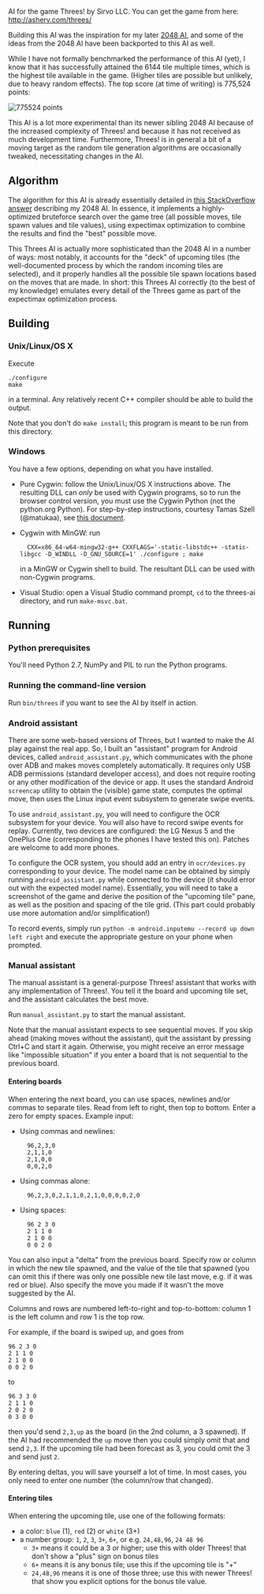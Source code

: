 AI for the game Threes! by Sirvo LLC. You can get the game from here: http://asherv.com/threes/

Building this AI was the inspiration for my later [2048 AI](https://github.com/nneonneo/2048-ai), and some of the ideas from the 2048 AI have been backported to this AI as well.

While I have not formally benchmarked the performance of this AI (yet), I know that it has successfully attained the 6144 tile multiple times, which is the highest tile available in the game. (Higher tiles are possible but unlikely, due to heavy random effects). The top score (at time of writing) is 775,524 points:

![775524 points](http://imgur.com/IaTPZyo.png)

This AI is a lot more experimental than its newer sibling 2048 AI because of the increased complexity of Threes! and because it has not received as much development time. Furthermore, Threes! is in general a bit of a moving target as the random tile generation algorithms are occasionally tweaked, necessitating changes in the AI.

## Algorithm

The algorithm for this AI is already essentially detailed in [this StackOverflow answer](http://stackoverflow.com/a/22498940/1204143) describing my 2048 AI. In essence, it implements a highly-optimized bruteforce search over the game tree (all possible moves, tile spawn values and tile values), using expectimax optimization to combine the results and find the "best" possible move.

This Threes AI is actually more sophisticated than the 2048 AI in a number of ways: most notably, it accounts for the "deck" of upcoming tiles (the well-documented process by which the random incoming tiles are selected), and it properly handles all the possible tile spawn locations based on the moves that are made. In short: this Threes AI correctly (to the best of my knowledge) emulates every detail of the Threes game as part of the expectimax optimization process.

## Building

### Unix/Linux/OS X

Execute

    ./configure
    make

in a terminal. Any relatively recent C++ compiler should be able to build the output.

Note that you don't do `make install`; this program is meant to be run from this directory.

### Windows

You have a few options, depending on what you have installed.

- Pure Cygwin: follow the Unix/Linux/OS X instructions above. The resulting DLL can *only* be used with Cygwin programs, so
to run the browser control version, you must use the Cygwin Python (not the python.org Python). For step-by-step instructions, courtesy Tamas Szell (@matukaa), see [this document](https://github.com/nneonneo/2048-ai/wiki/CygwinStepByStep.pdf).
- Cygwin with MinGW: run

        CXX=x86_64-w64-mingw32-g++ CXXFLAGS='-static-libstdc++ -static-libgcc -D_WINDLL -D_GNU_SOURCE=1' ./configure ; make

    in a MinGW or Cygwin shell to build. The resultant DLL can be used with non-Cygwin programs.
- Visual Studio: open a Visual Studio command prompt, `cd` to the threes-ai directory, and run `make-msvc.bat`.

## Running
### Python prerequisites

You'll need Python 2.7, NumPy and PIL to run the Python programs.

### Running the command-line version

Run `bin/threes` if you want to see the AI by itself in action.

### Android assistant
There are some web-based versions of Threes, but I wanted to make the AI play against the real app. So, I built an "assistant" program for Android devices, called `android_assistant.py`, which communicates with the phone over ADB and makes moves completely automatically. It requires only USB ADB permissions (standard developer access), and does not require rooting or any other modification of the device or app. It uses the standard Android `screencap` utility to obtain the (visible) game state, computes the optimal move, then uses the Linux input event subsystem to generate swipe events.

To use `android_assistant.py`, you will need to configure the OCR subsystem for your device. You will also have to record swipe events for replay. Currently, two devices are configured: the LG Nexus 5 and the OnePlus One (corresponding to the phones I have tested this on). Patches are welcome to add more phones.

To configure the OCR system, you should add an entry in `ocr/devices.py` corresponding to your device. The model name can be obtained by simply running `android_assistant.py` while connected to the device (it should error out with the expected model name). Essentially, you will need to take a screenshot of the game and derive the position of the "upcoming tile" pane, as well as the position and spacing of the tile grid. (This part could probably use more automation and/or simplification!)

To record events, simply run `python -m android.inputemu --record up down left right` and execute the appropriate gesture on your phone when prompted.

### Manual assistant
The manual assistant is a general-purpose Threes! assistant that works with any implementation of Threes!. You tell it the board and upcoming tile set, and the assistant calculates the best move.

Run `manual_assistant.py` to start the manual assistant.

Note that the manual assistant expects to see sequential moves. If you skip ahead (making moves without the assistant), quit the assistant by pressing Ctrl+C and start it again. Otherwise, you might receive an error message like "impossible situation" if you enter a board that is not sequential to the previous board.

#### Entering boards

When entering the next board, you can use spaces, newlines and/or commas to separate tiles. Read from left to right, then top to bottom. Enter a zero for empty spaces. Example input:

- Using commas and newlines:


        96,2,3,0
        2,1,1,0
        2,1,0,0
        0,0,2,0
- Using commas alone:


        96,2,3,0,2,1,1,0,2,1,0,0,0,0,2,0
- Using spaces:


        96 2 3 0
        2 1 1 0
        2 1 0 0
        0 0 2 0

You can also input a "delta" from the previous board. Specify row or column in which the new tile spawned, and the value of the tile that spawned (you can omit this if there was only one possible new tile last move, e.g. if it was red or blue). Also specify the move you made if it wasn't the move suggested by the AI.

Columns and rows are numbered left-to-right and top-to-bottom: column 1 is the left column and row 1 is the top row.

For example, if the board is swiped up, and goes from

    96 2 3 0
    2 1 1 0
    2 1 0 0
    0 0 2 0

to

    96 3 3 0
    2 1 1 0
    2 0 2 0
    0 3 0 0

then you'd send `2,3,up` as the board (in the 2nd column, a 3 spawned). If the AI had recommended the `up` move then you could simply omit that and send `2,3`. If the upcoming tile had been forecast as 3, you could omit the 3 and send just `2`.

By entering deltas, you will save yourself a lot of time. In most cases, you only need to enter one number (the column/row that changed).

#### Entering tiles
When entering the upcoming tile, use one of the following formats:

- a color: `blue` (1), `red` (2) or `white` (3+)
- a number group: `1`, `2`, `3`, `3+`, `6+`, or e.g. `24,48,96`, `24 48 96`
    - `3+` means it could be a 3 or higher; use this with older Threes! that don't show a "plus" sign on bonus tiles
    - `6+` means it is any bonus tile; use this if the upcoming tile is "+"
    - `24,48,96` means it is one of those three; use this with newer Threes! that show you explicit options for the bonus tile value.
